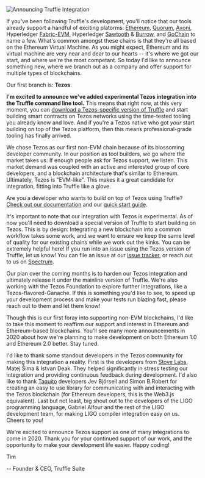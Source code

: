 ![Announcing Truffle Integration](/img/blog/branching-out-announcing-tezos-support-in-truffle/chameleon-t3-truffle-blog-header.png)

If you've been following Truffle's development, you'll notice that our tools already support a handful of exciting platorms: [Ethereum](https://ethereum.org/), [Quorum](https://www.goquorum.com/), [Axoni](https://axoni.com/technology/), Hyperledger [Fabric-EVM](https://github.com/hyperledger/fabric-chaincode-evm), Hyperledger [Sawtooth](https://www.hyperledger.org/projects/sawtooth) & [Burrow](https://www.hyperledger.org/projects/hyperledger-burrow), and [GoChain](https://gochain.io/) to name a few. What's common amongst these chains is that they're all based on the Ethereum Virtual Machine. As you might expect, Ethereum and its virtual machine are very near and dear to our hearts -- it's where we got our start, and where we're the most competant. So today I'd like to announce something new, where we branch out as a company and offer support for multiple types of blockchains.

Our first branch is: **Tezos**. 

**I'm excited to announce we've added experimental Tezos integration into the Truffle command line tool.** This means that right now, at this very moment, you can [download a Tezos-specific version of Truffle](/docs/tezos/truffle/quickstart) and start building smart contracts on Tezos networks using the time-tested tooling you already know and love. And if you're a Tezos native who got _your_ start building on top of the Tezos platform, then this means professional-grade tooling has finally arrived. 

We chose Tezos as our first non-EVM chain because of its blossoming developer community. In our position as tool builders, we go where the market takes us: If enough people ask for Tezos support, we listen. This market demand was coupled with an active and interested group of core developers, and a blockchain architecture that's similar to Ethereum. Ultimately, Tezos is "EVM-like". This makes it a great candidate for integration, fitting into Truffle like a glove. 

Are you a developer who wants to build on top of Tezos using Truffle? [Check out our documentation](/docs/tezos/truffle/quickstart) and our [quick start guide](/docs/tezos/truffle/quickstart).

It's important to note that our integration with Tezos is experimental. As of now you'll need to download a special version of Truffle to start building on Tezos. This is by design: Integrating a new blockchain into a common workflow takes some work, and we want to ensure we keep the same level of quality for our existing chains while we work out the kinks. You can be extremely helpful here! If you run into an issue using the Tezos version of Truffle, let us know! You can file an issue at our [issue tracker](https://github.com/trufflesuite/truffle/issues), or reach out to us on [Spectrum](https://spectrum.chat/trufflesuite).

Our plan over the coming months is to harden our Tezos integration and ultimately release it under the mainline version of Truffle. We're also working with the Tezos Foundation to explore further integrations, like a Tezos-flavored-Ganache. If this is something you'd like to see, to speed up your development process and make your tests run blazing fast, please reach out to them and let them know! 

Though this is our first foray into supporting non-EVM blockchains, I'd like to take this moment to reaffirm our support and interest in Ethereum and Ethereum-based blockchains. You'll see many more announcements in 2020 about how we're planning to make development on both Ethereum 1.0 and Ethereum 2.0 better. Stay tuned.

I'd like to thank some standout developers in the Tezos community for making this integration a reality. First is the developers from [Stove Labs](https://stove-labs.com/), Matej Šima & Istvan Deak. They helped significantly in stress testing our integration and providing continuous feedback during development. I'd also like to thank [Taquito](https://tezostaquito.io/) developers Jev Björsell and Simon B.Robert for creating an easy to use library for communicating with and interacting with the Tezos blockchain (for Ethereum developers, this is the Web3.js equivalent). Last but not least, big shout out to the developers of the LIGO programming language, Gabriel Alfour and the rest of the LIGO development team, for making LIGO compiler integration easy on us. Cheers to you! 

We're excited to announce Tezos support as one of many integrations to come in 2020. Thank you for your continued support of our work, and the opportunity to make your development life easier. Happy coding!

Tim

-- Founder & CEO, Truffle Suite

